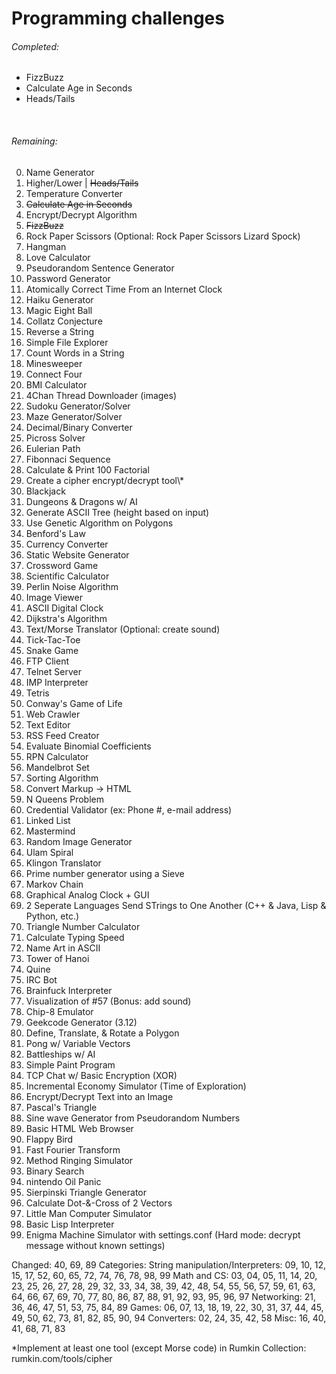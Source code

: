 # Programming challenges

<h6>Completed:</h6>
<ul>
  <li>FizzBuzz</li>
  <li>Calculate Age in Seconds</li>
  <li>Heads/Tails</li>
</ul>
&nbsp;
<br>
<h6>Remaining:</h6>
<ol start="0">
  <li>Name Generator</li>
  <li>Higher/Lower | <s>Heads/Tails</s></li>
  <li>Temperature Converter</li>
  <li><s>Calculate Age in Seconds</s></li>
  <li>Encrypt/Decrypt Algorithm</li>
  <li><s>FizzBuzz</s></li>
  <li>Rock Paper Scissors (Optional: Rock Paper Scissors Lizard Spock)</li>
  <li>Hangman</li>
  <li>Love Calculator</li>
  <li>Pseudorandom Sentence Generator</li>
  <li>Password Generator</li>
  <li>Atomically Correct Time From an Internet Clock</li>
  <li>Haiku Generator</li>
  <li>Magic Eight Ball</li>
  <li>Collatz Conjecture</li>
  <li>Reverse a String</li>
  <li>Simple File Explorer</li>
  <li>Count Words in a String</li>
  <li>Minesweeper</li>
  <li>Connect Four</li>
  <li>BMI Calculator</li>
  <li>4Chan Thread Downloader (images)</li>
  <li>Sudoku Generator/Solver</li>
  <li>Maze Generator/Solver</li>
  <li>Decimal/Binary Converter</li>
  <li>Picross Solver</li>
  <li>Eulerian Path</li>
  <li>Fibonnaci Sequence</li>
  <li>Calculate &amp; Print 100 Factorial</li>
  <li>Create a cipher encrypt/decrypt tool\*</li>
  <li>Blackjack</li>
  <li>Dungeons &amp; Dragons w/ AI</li>
  <li>Generate ASCII Tree (height based on input)</li>
  <li>Use Genetic Algorithm on Polygons</li>
  <li>Benford's Law</li>
  <li>Currency Converter</li>
  <li>Static Website Generator</li>
  <li>Crossword Game</li>
  <li>Scientific Calculator</li>
  <li>Perlin Noise Algorithm</li>
  <li>Image Viewer</li>
  <li>ASCII Digital Clock</li>
  <li>Dijkstra's Algorithm</li>
  <li>Text/Morse Translator (Optional: create sound)</li>
  <li>Tick-Tac-Toe</li>
  <li>Snake Game</li>
  <li>FTP Client</li>
  <li>Telnet Server</li>
  <li>IMP Interpreter</li>
  <li>Tetris</li>
  <li>Conway's Game of Life</li>
  <li>Web Crawler</li>
  <li>Text Editor</li>
  <li>RSS Feed Creator</li>
  <li>Evaluate Binomial Coefficients</li>
  <li>RPN Calculator</li>
  <li>Mandelbrot Set</li>
  <li>Sorting Algorithm</li>
  <li>Convert Markup -> HTML</li>
  <li>N Queens Problem</li>
  <li>Credential Validator (ex: Phone #, e-mail address)</li>
  <li>Linked List</li>
  <li>Mastermind</li>
  <li>Random Image Generator</li>
  <li>Ulam Spiral</li>
  <li>Klingon Translator</li>
  <li>Prime number generator using a Sieve</li>
  <li>Markov Chain</li>
  <li>Graphical Analog Clock + GUI</li>
  <li>2 Seperate Languages Send STrings to One Another (C++ &amp; Java, Lisp &amp; Python, etc.)</li>
  <li>Triangle Number Calculator</li>
  <li>Calculate Typing Speed</li>
  <li>Name Art in ASCII</li>
  <li>Tower of Hanoi</li>
  <li>Quine</li>
  <li>IRC Bot</li>
  <li>Brainfuck Interpreter</li>
  <li>Visualization of #57 (Bonus: add sound)</li>
  <li>Chip-8 Emulator</li>
  <li>Geekcode Generator (3.12)</li>
  <li>Define, Translate, &amp; Rotate a Polygon</li>
  <li>Pong w/ Variable Vectors</li>
  <li>Battleships w/ AI</li>
  <li>Simple Paint Program</li>
  <li>TCP Chat w/ Basic Encryption (XOR)</li>
  <li>Incremental Economy Simulator (Time of Exploration)</li>
  <li>Encrypt/Decrypt Text into an Image</li>
  <li>Pascal's Triangle</li>
  <li>Sine wave Generator from Pseudorandom Numbers</li>
  <li>Basic HTML Web Browser</li>
  <li>Flappy Bird</li>
  <li>Fast Fourier Transform</li>
  <li>Method Ringing Simulator</li>
  <li>Binary Search</li>
  <li>nintendo Oil Panic</li>
  <li>Sierpinski Triangle Generator</li>
  <li>Calculate Dot-&amp;-Cross of 2 Vectors</li>
  <li>Little Man Computer Simulator</li>
  <li>Basic Lisp Interpreter</li>
  <li>Enigma Machine Simulator with settings.conf (Hard mode: decrypt message without known settings)</li>
</ol>

Changed: 40, 69, 89
Categories:
  String manipulation/Interpreters:
    09, 10, 12, 15, 17, 52, 60, 65, 72, 74, 76, 78, 98, 99
  Math and CS:
    03, 04, 05, 11, 14, 20, 23, 25, 26, 27, 28, 29, 32, 33, 34, 38, 39, 42, 48, 54, 55, 56, 57, 59, 61, 63, 64, 66, 67, 69, 70, 77, 80, 86, 87, 88, 91, 92, 93, 95, 96, 97
  Networking:
    21, 36, 46, 47, 51, 53, 75, 84, 89
  Games:
    06, 07, 13, 18, 19, 22, 30, 31, 37, 44, 45, 49, 50, 62, 73, 81, 82, 85, 90, 94
  Converters:
    02, 24, 35, 42, 58
  Misc:
    16, 40, 41, 68, 71, 83

\*Implement at least one tool (except Morse code) in Rumkin Collection: rumkin.com/tools/cipher


